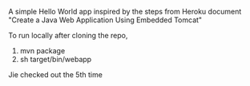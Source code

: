 A simple Hello World app inspired by the steps from Heroku document "Create a Java Web Application Using Embedded Tomcat"

To run locally after cloning the repo,

1. mvn package
2. sh target/bin/webapp 

Jie checked out the 5th time